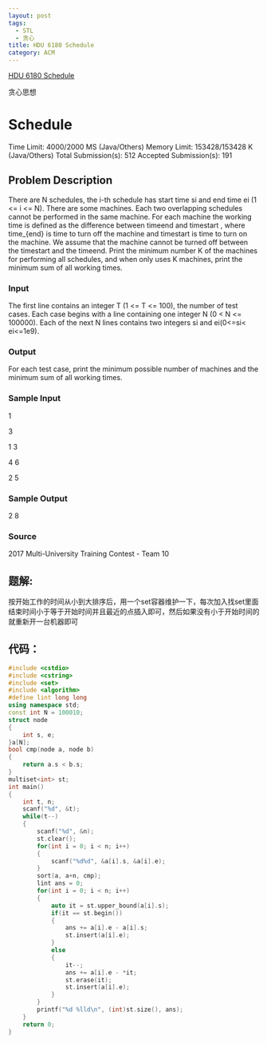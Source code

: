 ```yaml
---
layout: post
tags:
  - STL
  - 贪心
title: HDU 6180 Schedule
category: ACM
---
```


[HDU 6180 Schedule](http://acm.hdu.edu.cn/showproblem.php?pid=6180)

贪心思想

<!--more-->

# Schedule

Time Limit: 4000/2000 MS (Java/Others)    Memory Limit: 153428/153428 K (Java/Others)
Total Submission(s): 512    Accepted Submission(s): 191


## Problem Description
There are N schedules, the i-th schedule has start time si and end time ei (1 <= i <= N). There are some machines. Each two overlapping schedules cannot be performed in the same machine. For each machine the working time is defined as the difference between timeend and timestart , where time_{end} is time to turn off the machine and timestart is time to turn on the machine. We assume that the machine cannot be turned off between the timestart and the timeend. 
Print the minimum number K of the machines for performing all schedules, and when only uses K machines, print the minimum sum of all working times.
 

### Input
The first line contains an integer T (1 <= T <= 100), the number of test cases. Each case begins with a line containing one integer N (0 < N <= 100000). Each of the next N lines contains two integers si and ei(0<=si< ei<=1e9).
 

### Output
For each test case, print the minimum possible number of machines and the minimum sum of all working times.
 

### Sample Input
1

3

1 3

4 6

2 5
 

### Sample Output
2 8
 

### Source
2017 Multi-University Training Contest - Team 10
 

## 题解:
按开始工作的时间从小到大排序后，用一个set容器维护一下，每次加入找set里面结束时间小于等于开始时间并且最近的点插入即可，然后如果没有小于开始时间的就重新开一台机器即可


## 代码：

```c++
#include <cstdio>
#include <cstring>
#include <set>
#include <algorithm>
#define lint long long
using namespace std;
const int N = 100010;
struct node
{
    int s, e;
}a[N];
bool cmp(node a, node b)
{
    return a.s < b.s;
}
multiset<int> st;
int main()
{
    int t, n;
    scanf("%d", &t);
    while(t--)
    {
        scanf("%d", &n);
        st.clear();
        for(int i = 0; i < n; i++)
        {
            scanf("%d%d", &a[i].s, &a[i].e);
        }
        sort(a, a+n, cmp);
        lint ans = 0;
        for(int i = 0; i < n; i++)
        {
            auto it = st.upper_bound(a[i].s);
            if(it == st.begin())
            {
                ans += a[i].e - a[i].s;
                st.insert(a[i].e);
            }
            else
            {
                it--;
                ans += a[i].e - *it;
                st.erase(it);
                st.insert(a[i].e);
            }
        }
        printf("%d %lld\n", (int)st.size(), ans);
    }
    return 0;
}
```
